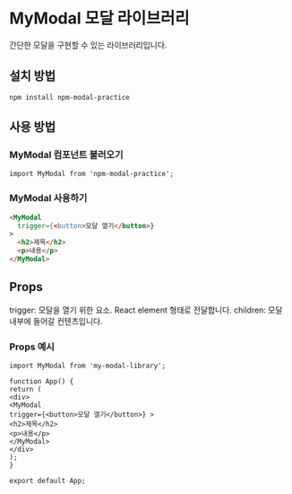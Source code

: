 # MyModal 모달 라이브러리

간단한 모달을 구현할 수 있는 라이브러리입니다.

## 설치 방법

```
npm install npm-modal-practice
```

## 사용 방법

### MyModal 컴포넌트 불러오기

```
import MyModal from 'npm-modal-practice';
```

### MyModal 사용하기

```html
<MyModal
  trigger={<button>모달 열기</button>}
>
  <h2>제목</h2>
  <p>내용</p>
</MyModal>
```

## Props

trigger: 모달을 열기 위한 요소. React element 형태로 전달합니다. children: 모달 내부에 들어갈 컨텐츠입니다.

### Props 예시

```javescript
import MyModal from 'my-modal-library';

function App() {
return (
<div>
<MyModal
trigger={<button>모달 열기</button>} >
<h2>제목</h2>
<p>내용</p>
</MyModal>
</div>
);
}

export default App;
```
